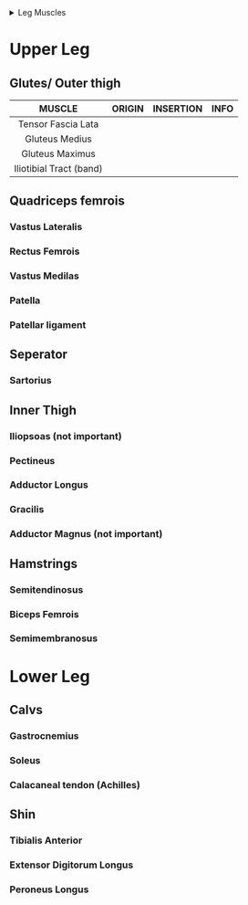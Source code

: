 <details>
<summary>Leg Muscles</summary>

<img src="" width="800">

</details>

# Upper Leg



## Glutes/ Outer thigh
|MUSCLE|ORIGIN|INSERTION|INFO
|:-:|:-:|:-:|:-:
|Tensor Fascia Lata|
|Gluteus Medius|
|Gluteus Maximus|
|Iliotibial Tract (band)|

## Quadriceps femrois
### Vastus Lateralis
### Rectus Femrois
### Vastus Medilas
### Patella
### Patellar ligament

## Seperator
### Sartorius

## Inner Thigh
### Iliopsoas (not important)
### Pectineus
### Adductor Longus
### Gracilis
### Adductor Magnus (not important)

## Hamstrings
### Semitendinosus
### Biceps Femrois
### Semimembranosus

# Lower Leg
## Calvs
### Gastrocnemius
### Soleus
### Calacaneal tendon (Achilles)

## Shin
### Tibialis Anterior
### Extensor Digitorum Longus
### Peroneus Longus